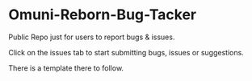 # Omuni-Reborn-Bug-Tacker
Public Repo just for users to report bugs &amp; issues.

Click on the issues tab to start submitting bugs, issues or suggestions. 

There is a template there to follow.

